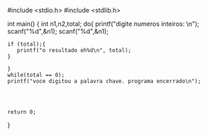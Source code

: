 #include <stdio.h>
#include <stdlib.h>

int main()
{
    int n1,n2,total;
    do{
    printf("digite numeros inteiros: \n");
    scanf("%d",&n1);
    scanf("%d",&n1);

    if (total);{
       printf("o resultado eh%d\n", total);
    }

    }
    while(total == 0);
    printf("voce digitou a palavra chave. programa encerrado\n");




    return 0;
}
